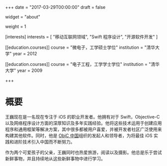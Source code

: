 +++
date = "2017-03-29T00:00:00"
draft = false

widget = "about"

weight = 1

[interests]
  interests = [
    "移动互联网领域",
    "Swift 程序设计",
    "开源软件开发"
  ]

[[education.courses]]
  course = "微电子，工学硕士学位"
  institution = "清华大学"
  year = 2012

[[education.courses]]
  course = "电子工程，工学学士学位"
  institution = "清华大学"
  year = 2009
 
+++

# 概要

王巍现在是一名现在专注于 iOS 的职业开发者。他拥有对于 Swift，Objective-C 以及网络程序设计方面的深厚知识及多年实践经验。他将这些技术运用于创建应用程序和通用框架等解决方案，其中很多都被用户喜爱，并被开发者社区广泛使用来构建其他软件。同时，他是 [ObjC 中国](https://objccn.io)组织的发起人和领导者，为将最佳 iOS 实践和进阶技术引入中国而不断努力。

作为两个可爱孩子的父亲，王巍同时也热爱旅游，阅读以及摄影。他总是乐于尝试新鲜事物，并且持续地从这些新鲜事物中进行学习。
